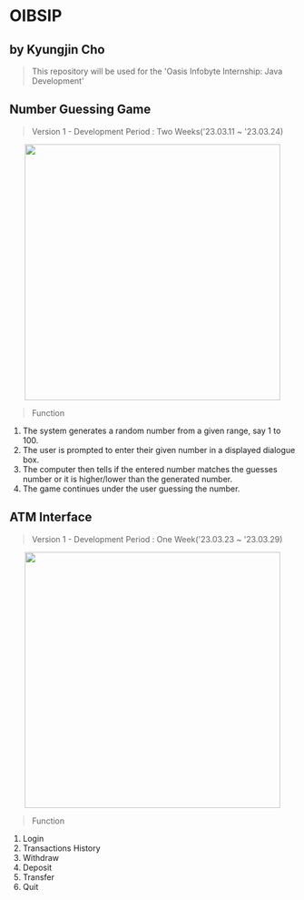 # OIBSIP
## by Kyungjin Cho
> This repository will be used for the 'Oasis Infobyte Internship: Java Development'

## Number Guessing Game
> Version 1 - Development Period : Two Weeks('23.03.11 ~ '23.03.24)
<p align="center">
<img src="https://user-images.githubusercontent.com/56642855/229154047-bddfcc6b-023c-46e8-ac9b-81fdb0d6b8a7.gif", height="450px">
</p>

> Function
1. The system generates a random number from a given range, say 1 to 100.
2. The user is prompted to enter their given number in a displayed dialogue box.
3. The computer then tells if the entered number matches the guesses number or it is higher/lower than the generated number.
4. The game continues under the user guessing the number.

## ATM Interface
> Version 1 - Development Period : One Week('23.03.23 ~ '23.03.29)
<p align="center">
<img src="https://user-images.githubusercontent.com/56642855/229150454-71817fa8-fdd8-444d-81e9-c5b1224bcfcd.gif", height="450px">
</p>

> Function
1. Login
2. Transactions History
3. Withdraw
4. Deposit
5. Transfer
6. Quit
